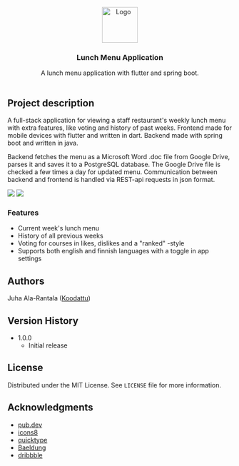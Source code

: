 <div align="center">
    <br />
    <img src="https://i.imgur.com/YzqFU2A.png" alt="Logo" width="80" height="80">

  <h3 align="center">Lunch Menu Application</h3>

  <p align="center">
   A lunch menu application with flutter and spring boot. 
    <br />
    <br />
  </p>
</div>

## Project description

A full-stack application for viewing a staff restaurant's weekly lunch menu with extra features, like voting and history of past weeks. 
Frontend made for mobile devices with flutter and written in dart. Backend made with spring boot and written in java. 

Backend fetches the menu as a Microsoft Word .doc file from Google Drive, parses it and saves it to a PostgreSQL database. The Google Drive file is checked a few times a day for updated menu. Communication between backend and frontend is handled via REST-api requests in json format.

![](https://i.imgur.com/90eGpV0.png)
![](https://i.imgur.com/ft5LKnI.png)

### Features
* Current week's lunch menu
* History of all previous weeks
* Voting for courses in likes, dislikes and a "ranked" -style 
* Supports both english and finnish languages with a toggle in app settings

## Authors

Juha Ala-Rantala ([Koodattu](https://github.com/Koodattu/))

## Version History

* 1.0.0
    * Initial release

## License

Distributed under the MIT License. See `LICENSE` file for more information.

## Acknowledgments

* [pub.dev](https://pub.dev/)
* [icons8](https://icons8.com/)
* [quicktype](https://app.quicktype.io/)
* [Baeldung](https://www.baeldung.com/)
* [dribbble](https://dribbble.com/)
